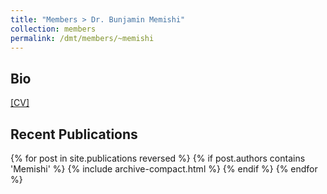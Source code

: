 ```yaml
---
title: "Members > Dr. Bunjamin Memishi"
collection: members
permalink: /dmt/members/~memishi
---
```


## Bio

[[CV]](https://marcusparadies.github.io/files/people/memishi/CV.pdf)

## Recent Publications

{% for post in site.publications reversed %}
  {% if post.authors contains 'Memishi' %}
    {% include archive-compact.html %}
  {% endif %}
{% endfor %}
